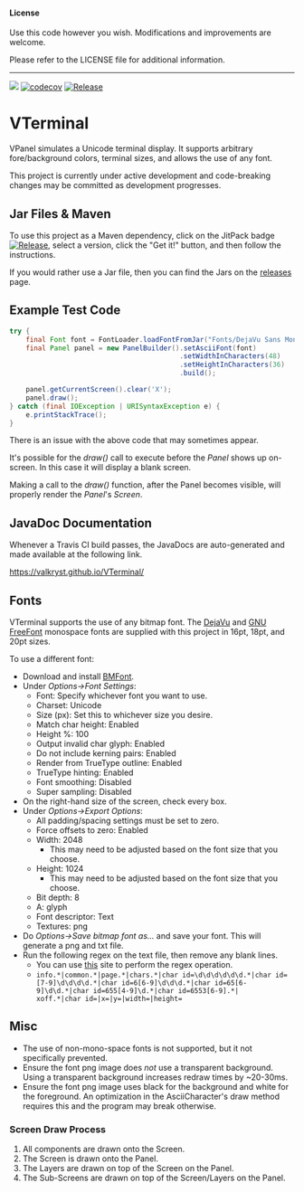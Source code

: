 #### License

Use this code however you wish. Modifications and improvements are welcome.

Please refer to the LICENSE file for additional information.

---

![](https://travis-ci.org/Valkryst/VTerminal.svg?branch=master) [![codecov](https://codecov.io/gh/Valkryst/VTerminal/branch/master/graph/badge.svg)](https://codecov.io/gh/Valkryst/VTerminal) [![Release](https://jitpack.io/v/Valkryst/VTerminal.svg)](https://jitpack.io/#Valkryst/VTerminal)

# VTerminal


VPanel simulates a Unicode terminal display. It supports arbitrary fore/background colors,  terminal sizes, and allows
the use of any font.

This project is currently under active development and code-breaking changes may be committed as development progresses.

## Jar Files & Maven

To use this project as a Maven dependency, click on the JitPack badge [![Release](https://jitpack.io/v/Valkryst/VTerminal.svg)](https://jitpack.io/#Valkryst/VTerminal), select a version, click the "Get it!" button, and then follow the instructions.

If you would rather use a Jar file, then you can find the Jars on the [releases](https://github.com/Valkryst/VTerminal/releases) page.

## Example Test Code

```java
try {
    final Font font = FontLoader.loadFontFromJar("Fonts/DejaVu Sans Mono/20pt/bitmap.png", "Fonts/DejaVu Sans Mono/20pt/data.fnt", 1);
    final Panel panel = new PanelBuilder().setAsciiFont(font)
                                          .setWidthInCharacters(48)
                                          .setHeightInCharacters(36)
                                          .build();

    panel.getCurrentScreen().clear('X');
    panel.draw();
} catch (final IOException | URISyntaxException e) {
    e.printStackTrace();
}
```

There is an issue with the above code that may sometimes appear.

It's possible for the *draw()* call to execute before the *Panel* shows up on-screen. In this case it will display a blank screen.

Making a call to the *draw()* function, after the Panel becomes visible, will properly render the *Panel*'s *Screen*.

## JavaDoc Documentation

Whenever a Travis CI build passes, the JavaDocs are auto-generated and made available at the following link.

https://valkryst.github.io/VTerminal/

## Fonts
VTerminal supports the use of any bitmap font. The  [DejaVu](http://dejavu-fonts.org/wiki/Main_Page) and 
[GNU FreeFont](https://www.gnu.org/software/freefont/) monospace fonts are supplied with this project in 16pt, 18pt, and 
20pt sizes.

To use a different font:

* Download and install [BMFont](http://www.angelcode.com/products/bmfont/).
* Under *Options->Font Settings*:
    * Font: Specify whichever font you want to use.
    * Charset: Unicode
    * Size (px): Set this to whichever size you desire.
    * Match char height: Enabled
    * Height %: 100
    * Output invalid char glyph: Enabled
    * Do not include kerning pairs: Enabled
    * Render from TrueType outline: Enabled
    * TrueType hinting: Enabled
    * Font smoothing: Disabled
    * Super sampling: Disabled
* On the right-hand size of the screen, check every box.
* Under *Options->Export Options*:
    * All padding/spacing settings must be set to zero.
    * Force offsets to zero: Enabled
    * Width: 2048
        * This may need to be adjusted based on the font size that you choose.
    * Height: 1024
        * This may need to be adjusted based on the font size that you choose.
    * Bit depth: 8
    * A: glyph
    * Font descriptor: Text
    * Textures: png
* Do *Options->Save bitmap font as...* and save your font. This will generate a png and txt file.
* Run the following regex on the text file, then remove any blank lines.
    * You can use [this](https://regex101.com/) site to perform the regex operation.
    * `info.*|common.*|page.*|chars.*|char id=\d\d\d\d\d\d.*|char id=[7-9]\d\d\d\d.*|char id=6[6-9]\d\d\d.*|char id=65[6-9]\d\d.*|char id=655[4-9]\d.*|char id=6553[6-9].*|    xoff.*|char id=|x=|y=|width=|height=`
  
## Misc

* The use of non-mono-space fonts is not supported, but it not specifically prevented.
* Ensure the font png image does *not* use a transparent background. Using a transparent background increases redraw times by ~20-30ms.
* Ensure the font png image uses black for the background and white for the foreground. An optimization in the AsciiCharacter's draw method requires this and the program may break otherwise.

### Screen Draw Process

1. All components are drawn onto the Screen.
2. The Screen is drawn onto the Panel.
3. The Layers are drawn on top of the Screen on the Panel.
4. The Sub-Screens are drawn on top of the Screen/Layers on the Panel.
